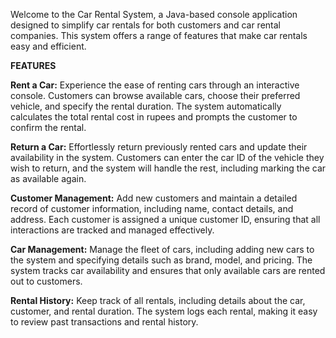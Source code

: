 Welcome to the Car Rental System, a Java-based console application designed to simplify car rentals for both customers and car rental companies. This system offers a range of features that make car rentals easy and efficient.

**FEATURES**

**Rent a Car:**
Experience the ease of renting cars through an interactive console.
Customers can browse available cars, choose their preferred vehicle, and specify the rental duration.
The system automatically calculates the total rental cost in rupees and prompts the customer to confirm the rental.

**Return a Car:**
Effortlessly return previously rented cars and update their availability in the system.
Customers can enter the car ID of the vehicle they wish to return, and the system will handle the rest, including marking the car as available again.

**Customer Management:**
Add new customers and maintain a detailed record of customer information, including name, contact details, and address.
Each customer is assigned a unique customer ID, ensuring that all interactions are tracked and managed effectively.

**Car Management:**
Manage the fleet of cars, including adding new cars to the system and specifying details such as brand, model, and pricing.
The system tracks car availability and ensures that only available cars are rented out to customers.

**Rental History:**
Keep track of all rentals, including details about the car, customer, and rental duration.
The system logs each rental, making it easy to review past transactions and rental history.

